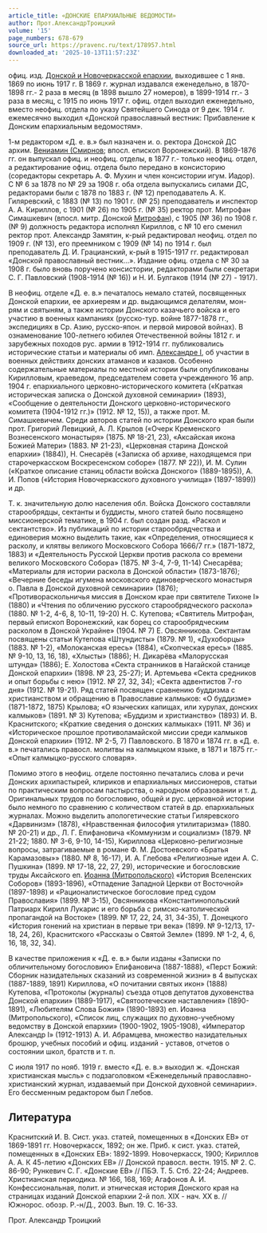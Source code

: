 ```yaml
---
article_title: «ДОНСКИЕ ЕПАРХИАЛЬНЫЕ ВЕДОМОСТИ»
author: Прот.АлександрТроицкий
volume: '15'
page_numbers: 678-679
source_url: https://pravenc.ru/text/178957.html
downloaded_at: '2025-10-13T11:57:23Z'
---
```


офиц. изд. [Донской и Новочеркасской епархии](<https://pravenc.ru/text/Донской и Новочеркасской епархии.html>), выходившее с 1 янв. 1869 по июнь 1917 г. В 1869 г. журнал издавался еженедельно, в 1870-1898 гг.- 2 раза в месяц (в 1898 вышло 27 номеров), в 1899-1914 гг.- 3 раза в месяц, с 1915 по июнь 1917 г. офиц. отдел выходил еженедельно, вместо неофиц. отдела по указу Святейшего Синода от 9 дек. 1914 г. ежемесячно выходил «Донской православный вестник: Прибавление к Донским епархиальным ведомостям».

1-м редактором «Д. е. в.» был назначен и. о. ректора Донской ДС архим. [Вениамин (Смирнов](<https://pravenc.ru/text/Вениамин (Смирнов.html>); впосл. епископ Воронежский). В 1869-1876 гг. он выпускал офиц. и неофиц. отделы, в 1877 г.- только неофиц. отдел, а редактирование офиц. отдела было передано в консисторию (соредакторы секретарь А. Ф. Мухин и член консистории игум. Иадор). С № 6 за 1878 по № 29 за 1908 г. оба отдела выпускались силами ДС, редакторами были с 1878 по 1883 г. (№ 12) преподаватель А. К. Гиляревский, с 1883 (№ 13) по 1901 г. (№ 25) преподаватель и инспектор А. А. Кириллов, с 1901 (№ 26) по 1905 г. (№ 35) ректор прот. Митрофан Симашкевич (впосл. митр. Донской [Митрофан](https://pravenc.ru/text/Митрофан.html)), с 1905 (№ 36) по 1908 г. (№ 9) должность редактора исполнял Кириллов, с № 10 его сменил ректор прот. Александр Замятин, к-рый редактировал неофиц. отдел по 1909 г. (№ 13), его преемником с 1909 (№ 14) по 1914 г. был преподаватель Д. И. Грацианский, к-рый в 1915-1917 гг. редактировал «Донской православный вестник...». Издание офиц. отдела с № 30 за 1908 г. было вновь поручено консистории, редакторами были секретари С. Г. Павловский (1908-1914 (№ 16)) и Н. И. Булгаков (1914 (№ 27) - 1917).

В неофиц. отделе «Д. е. в.» печаталось немало статей, посвященных Донской епархии, ее архиереям и др. выдающимся делателям, мон-рям и святыням, а также истории Донского казачьего войска и его участию в военных кампаниях (русско-тур. войне 1877-1878 гг., экспедициях в Ср. Азию, русско-япон. и первой мировой войнах). В ознаменование 100-летнего юбилея Отечественной войны 1812 г. и зарубежных походов рус. армии в 1912-1914 гг. публиковались исторические статьи и материалы об имп. [Александре I](<https://pravenc.ru/text/Александре I.html>), об участии в военных действиях донских атаманов и казаков. Особенно содержательные материалы по местной истории были опубликованы Кирилловым, краеведом, председателем совета учрежденного 16 апр. 1904 г. епархиального церковно-исторического комитета («Краткая историческая записка о Донской духовной семинарии» (1893), «Сообщение о деятельности Донского церковно-исторического комитета (1904-1912 гг.)» (1912. № 12, 15)), а также прот. М. Симашкевичем. Среди авторов статей по истории Донского края были прот. Григорий Левицкий, А. Л. Крылов («Очерк Кременского Вознесенского монастыря» (1875. № 18-21, 23), «Аксайская икона Божией Матери» (1883. № 21-23), «Церковная старина Донской епархии» (1884)), Н. Снесарёв («Записка об архиве, находящемся при старочеркасском Воскресенском соборе» (1877. № 22)), И. М. Сулин («Краткое описание станиц области войска Донского» (1889-1895)), А. И. Попов («История Новочеркасского духовного училища» (1897-1899)) и др.

Т. к. значительную долю населения обл. Войска Донского составляли старообрядцы, сектанты и буддисты, много статей было посвящено миссионерской тематике, в 1904 г. был создан разд. «Раскол и сектантство». Из публикаций по истории старообрядчества и единоверия можно выделить такие, как «Определения, относящиеся к расколу, и клятвы великого Московского Собора 1666/7 гг.» (1871-1872, 1883) и «Деятельность Русской Церкви против раскола со времени великого Московского Собора» (1875. № 3-4, 7-9, 11-14) Снесарёва; «Материалы для истории раскола в Донской области» (1873-1876); «Вечерние беседы игумена московского единоверческого монастыря о. Павла в Донской духовной семинарии» (1876); «Противораскольничья миссия в Донском крае при святителе Тихоне I» (1880) и «Чтения по обличению русского старообрядческого раскола» (1880. № 1-2, 4-6, 8, 10-11, 19-20) Н. С. Кутепова; «Святитель Митрофан, первый епископ Воронежский, как борец со старообрядческим расколом в Донской Украйне» (1904. № 7) Е. Овсянникова. Сектантам посвящены статьи Кутепова «Штундисты» (1879. № 1), «Духоборцы» (1883. № 1-2), «Молоканская ересь» (1884), «Скопческая ересь» (1885. № 9-10, 13, 16, 18), «Хлысты» (1886); Н. Дикарёва «Малорусская штунда» (1886); Е. Холостова «Секта странников в Нагайской станице Донской епархии» (1898. № 23, 25-27); И. Артемьева «Секта средников и опыт борьбы с нею» (1912. № 27, 32, 34); «Секта адвентистов 7-го дня» (1912. № 19-21). Ряд статей посвящен сравнению буддизма с христианством и обращению в Православие калмыков: «О буддизме» (1871-1872, 1875) Крылова; «О языческих капищах, или хурулах, донских калмыков» (1891. № 3) Кутепова; «Буддизм и христианство» (1893) И. В. Краснитского; «Краткие сведения о донских калмыках» (1911. № 36) и «Историческое прошлое противоламайской миссии среди калмыков Донской епархии» (1912. № 2-5, 7) Павловского. В 1870 и 1874 гг. в «Д. е. в.» печатались правосл. молитвы на калмыцком языке, в 1871 и 1875 гг.- «Опыт калмыцко-русского словаря».

Помимо этого в неофиц. отделе постоянно печатались слова и речи Донских архипастырей, клириков и епархиальных миссионеров, статьи по практическим вопросам пастырства, о народном образовании и т. д. Оригинальных трудов по богословию, общей и рус. церковной истории было немного по сравнению с количеством статей в др. епархиальных журналах. Можно выделить апологетические статьи Гиляревского «Дарвинизм» (1878), «Нравственная философия утилитаризма» (1880. № 20-21) и др., Л. Г. Епифановича «Коммунизм и социализм» (1879. № 21-22; 1880. № 3-6, 9-10, 14-15), Кириллова «Церковно-религиозные вопросы, затрагиваемые в романе Ф. М. Достоевского «Братья Карамазовы»» (1880. № 8, 16-17), И. А. Глебова «Религиозные идеи А. С. Пушкина» (1899. № 17-18, 22, 27, 29), исторические и богословские труды Аксайского еп. [Иоанна (Митропольского)](<https://pravenc.ru/text/Иоанна (Митропольского).html>) «История Вселенских Соборов» (1893-1896), «Отпадение Западной Церкви от Восточной» (1897-1898) и «Рационалистическое богословие пред судом Православия» (1899. № 3-15), Овсянникова «Константинопольский Патриарх Кирилл Лукарис и его борьба с римско-католической пропагандой на Востоке» (1899. № 17, 22, 24, 31, 34-35), Т. Донецкого «История гонений на христиан в первые три века» (1899. № 9-12/13, 17-18, 24, 26), Краснитского «Рассказы о Святой Земле» (1899. № 1-2, 4, 6, 16, 18, 32, 34).

В качестве приложения к «Д. е. в.» были изданы «Записки по обличительному богословию» Епифановича (1887-1888), «Перст Божий: Сборник назидательных сказаний из современной жизни» в 4 выпусках (1887-1889, 1891) Кириллова, «О почитании святых икон» (1888) Кутепова, «Протоколы (журналы) съезда отцов депутатов духовенства Донской епархии» (1889-1917), «Святоотеческие наставления» (1890-1891), «Любителям Слова Божия» (1890-1893) еп. Иоанна (Митропольского), «Список лиц, служащих по духовно-учебному ведомству в Донской епархии» (1900-1902, 1905-1908), «Император Александр I» (1912-1913) А. И. Абрамцева, множество назидательных брошюр, учебных пособий и офиц. изданий - уставов, отчетов о состоянии школ, братств и т. п.

С июля 1917 по нояб. 1919 г. вместо «Д. е. в.» выходил ж. «Донская христианская мысль» с подзаголовком «Еженедельный православно-христианский журнал, издаваемый при Донской духовной семинарии». Его бессменным редактором был Глебов.

## Литература

Краснитский И. В. Сист. указ. статей, помещенных в «Донских ЕВ» от 1869-1891 гг. Новочеркасск, 1892; он же. Приб. к сист. указ. статей, помещенных в «Донских ЕВ»: 1892-1899. Новочеркасск, 1900; Кириллов А. А. К 45-летию «Донских ЕВ» // Донской правосл. вестн. 1915. № 2. С. 86-90; Рункевич С. Г. «Донские ЕВ» // ПБЭ. Т. 5. Стб. 22-24; Андреев. Христианская периодика. № 166, 168, 169; Агафонов А. И. Конфессиональная, полит. и этническая история Донского края на страницах изданий Донской епархии 2-й пол. XIX - нач. XX в. // Южнорос. обозр. Р.-н/Д., 2003. Вып. 19. С. 16-33.

Прот.  Александр   Троицкий
